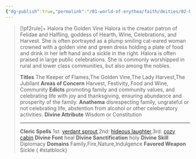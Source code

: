 ```yaml
---
{"dg-publish":true,"permalink":"/01-world-of-erythea/faith/deities/02-halora/","title":"Halora the Golden Vine","tags":["Deity"],"dgShowInlineTitle":true,"noteIcon":""}
---
```


>[!pf2rule]+ Halora the Golden Vine
>Halora is the creator patron of Felidae and Halfling, goddess of Hearth, Wine, Celebrations, and Harvest. She is often portrayed as a plump smiling cat-eared woman crowned with a golden vine and green dress holding a plate of food and drink in her left hand and a sickle in the right. Halora is often praised in large public celebrations. She is commonly worshipped in rural and lower class communities, but also among the nobles.
> 
> **Titles**  The Keeper of Flames,The Golden Vine,The Lady Harvest,The Jubilant
> **Areas of Concern**  Harvest, Festivity, Food and Wine, Community
> **Edicts**  promoting family and community values, and celebrating life with joy and thanksgiving, ensuring abundance and prosperity of the family.
> **Anathema**  disrespecting family, ungrateful or not celebrating life, abstention from alcohol or other celeberatory activities.
> **Divine Attribute**  Wisdom or Constitution
> 
> ---
> 
> **Cleric Spells** 1st: [verdant sprout](https://pf2easy.com/index.php?id=25540&name=verdant_sprout),2nd: [hideous laughter](https://pf2easy.com/index.php?id=1364&name=hideous_laughter),3rd: [cozy cabin](https://pf2easy.com/index.php?id=8493&name=cozy_cabin)
> **Divine Font**  heal
> **Divine Sanctification**  holy
> **Divine Skill**  Diplomacy
> **Domains**  Family,Fire,Nature,Indulgence
> **Favored Weapon**  Sickle 
{ #statblock}


 